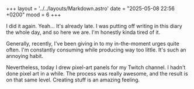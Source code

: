 +++
layout = '../../layouts/Markdown.astro'
date = "2025-05-08 22:56 +0200"
mood = 6
+++

I did it again. Yeah... It's already late. I was putting off writing in this diary the whole day, and so here we are. I'm honestly kinda tired of it.

Generally, recently, I've been giving in to my in-the-moment urges quite often. I'm constantly consuming while producing way too little. It's such an annoying habit.

Nevertheless, today I drew pixel-art panels for my Twitch channel. I hadn't done pixel art in a while. The process was really awesome, and the result is on that same level. Creating stuff is an amazing feeling.